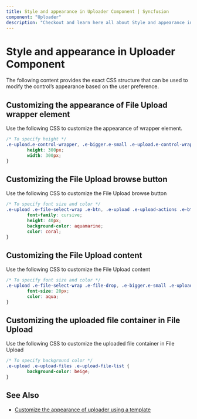 ```yaml
---
title: Style and appearance in Uploader Component | Syncfusion
component: "Uploader"
description: "Checkout and learn here all about Style and appearance in Syncfusion Uploader component and more."
---
```


# Style and appearance in Uploader Component

The following content provides the exact CSS structure that can be used to modify the control’s appearance based on the user preference.

## Customizing the appearance of File Upload wrapper element

Use the following CSS to customize the appearance of wrapper element.

```css
/* To specify height */
.e-upload.e-control-wrapper, .e-bigger.e-small .e-upload.e-control-wrapper {
        height: 300px;
        width: 300px;
}
```

## Customizing the File Upload browse button

Use the following CSS to customize the File Upload browse button

```css
/* To specify font size and color */
.e-upload .e-file-select-wrap .e-btn, .e-upload .e-upload-actions .e-btn, .e-bigger.e-small .e-upload .e-file-select-wrap .e-btn, .e-bigger.e-small .e-upload .e-upload-actions .e-btn {
        font-family: cursive;
        height: 40px;
        background-color: aquamarine;
        color: coral;
}
```

## Customizing the File Upload content

Use the following CSS to customize the File Upload content

```css
/* To specify font size and color */
.e-upload .e-file-select-wrap .e-file-drop, .e-bigger.e-small .e-upload .e-file-select-wrap .e-file-drop {
        font-size: 20px;
        color: aqua;
}
```

## Customizing the uploaded file container in File Upload

Use the following CSS to customize the uploaded file container in File Upload

```css
/* To specify background color */
.e-upload .e-upload-files .e-upload-file-list {
        background-color: beige;
}
```

## See Also

* [Customize the appearance of uploader using a template](https://ej2.syncfusion.com/aspnetcore/documentation/uploader/template/)
